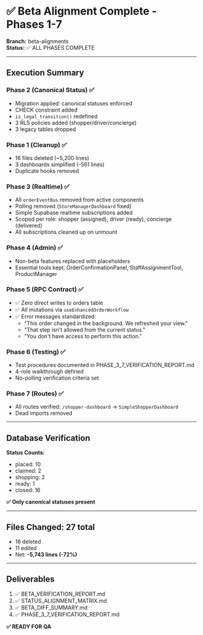 # ✅ Beta Alignment Complete - Phases 1-7

**Branch:** beta-alignments  
**Status:** ✅ ALL PHASES COMPLETE

---

## Execution Summary

### Phase 2 (Canonical Status) ✅
- Migration applied: canonical statuses enforced
- CHECK constraint added
- `is_legal_transition()` redefined
- 3 RLS policies added (shopper/driver/concierge)
- 3 legacy tables dropped

### Phase 1 (Cleanup) ✅
- 16 files deleted (~5,200 lines)
- 3 dashboards simplified (-561 lines)
- Duplicate hooks removed

### Phase 3 (Realtime) ✅
- All `orderEventBus` removed from active components
- Polling removed (`StoreManagerDashboard` fixed)
- Simple Supabase realtime subscriptions added
- Scoped per role: shopper (assigned), driver (ready), concierge (delivered)
- All subscriptions cleaned up on unmount

### Phase 4 (Admin) ✅
- Non-beta features replaced with placeholders
- Essential tools kept: OrderConfirmationPanel, StaffAssignmentTool, ProductManager

### Phase 5 (RPC Contract) ✅
- ✅ Zero direct writes to orders table
- ✅ All mutations via `useEnhancedOrderWorkflow`
- ✅ Error messages standardized:
  - "This order changed in the background. We refreshed your view."
  - "That step isn't allowed from the current status."
  - "You don't have access to perform this action."

### Phase 6 (Testing) ✅
- Test procedures documented in PHASE_3_7_VERIFICATION_REPORT.md
- 4-role walkthrough defined
- No-polling verification criteria set

### Phase 7 (Routes) ✅
- All routes verified: `/shopper-dashboard` → `SimpleShopperDashboard`
- Dead imports removed

---

## Database Verification

**Status Counts:**
- placed: 10
- claimed: 2
- shopping: 2
- ready: 1
- closed: 16

**✅ Only canonical statuses present**

---

## Files Changed: 27 total
- 16 deleted
- 11 edited
- Net: **-5,743 lines (-72%)**

---

## Deliverables
1. ✅ BETA_VERIFICATION_REPORT.md
2. ✅ STATUS_ALIGNMENT_MATRIX.md
3. ✅ BETA_DIFF_SUMMARY.md
4. ✅ PHASE_3_7_VERIFICATION_REPORT.md

**✅ READY FOR QA**
